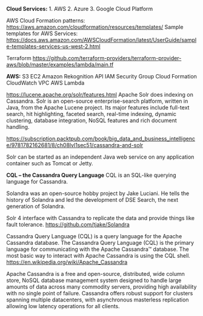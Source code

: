 **Cloud Services:**
	1. AWS
	2. Azure
	3. Google Cloud Platform

AWS Cloud Formation patterns:
    https://aws.amazon.com/cloudformation/resources/templates/
    Sample templates for AWS Services: https://docs.aws.amazon.com/AWSCloudFormation/latest/UserGuide/sample-templates-services-us-west-2.html

Terraform
https://github.com/terraform-providers/terraform-provider-aws/blob/master/examples/lambda/main.tf


**AWS:**
    S3
    EC2
    Amazon Rekognition API
    IAM
    Security Group
    Cloud Formation
    CloudWatch
    VPC
    AWS Lambda

https://lucene.apache.org/solr/features.html
Apache Solr does indexing on Cassandra.
Solr is an open-source enterprise-search platform, written in Java, from the Apache Lucene project. Its major features include full-text search, hit highlighting, faceted search, real-time indexing, dynamic clustering, database integration, NoSQL features and rich document handling.

https://subscription.packtpub.com/book/big_data_and_business_intelligence/9781782162681/8/ch08lvl1sec51/cassandra-and-solr

Solr can be started as an independent Java web service on any application container such as Tomcat or Jetty.

**CQL – the Cassandra Query Language**
CQL is an SQL-like querying language for Cassandra.


Solandra was an open-source hobby project by Jake Luciani. He tells the history of Solandra and led the development of DSE Search, the next generation of Solandra.

Solr 4 interface with Cassandra to replicate the data and provide things like fault tolerance.
https://github.com/tjake/Solandra


Cassandra Query Language (CQL) is a query language for the Apache Cassandra database. The Cassandra Query Language (CQL) is the primary language for communicating with the Apache Cassandra™ database. The most basic way to interact with Apache Cassandra is using the CQL shell.
https://en.wikipedia.org/wiki/Apache_Cassandra

Apache Cassandra is a free and open-source, distributed, wide column store, NoSQL database management system designed to handle large amounts of data across many commodity servers, providing high availability with no single point of failure. Cassandra offers robust support for clusters spanning multiple datacenters, with asynchronous masterless replication allowing low latency operations for all clients.